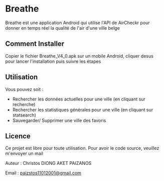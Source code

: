 # Breathe
Breathe est une application Android qui utilise l'API de AirCheckr pour donner en temps réel la qualité de l'air d'une ville belge

## Comment Installer
Copier le fichier Breathe_V4_0.apk sur un mobile Android, cliquer desus pour lancer l'installation puis suivre les étapes

## Utilisation
Vous pouvez soit : 
* Rechercher les données actuelles pour une ville (en cliquant sur recherche)
* Rechercher les statistiques générales pour une ville (en cliquant sur statsearch)
* Sauvegarder/ Supprimer une ville des favoris

## Licence
Ce projet est libre pour toute utilisation. Pour avoir le code source, veuillez m'envoyer un mail

Auteur : Christos DIONG AKET PAIZANOS

Email : paizstos11012001@gmail.com
